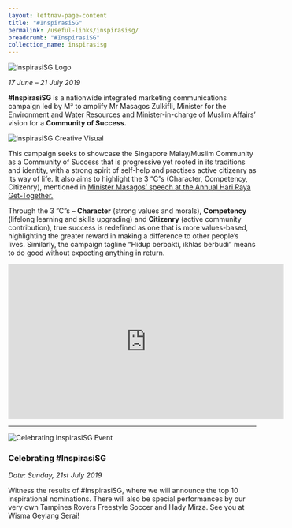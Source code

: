 ```yaml
---
layout: leftnav-page-content
title: "#InspirasiSG"
permalink: /useful-links/inspirasisg/
breadcrumb: "#InspirasiSG"
collection_name: inspirasisg
---
```


![InspirasiSG Logo](/images/inspirasisg-banner.png)

*17 June – 21 July 2019*

**#InspirasiSG** is a nationwide integrated marketing communications campaign led by M³ to amplify Mr Masagos Zulkifli, Minister for the
Environment and Water Resources and Minister-in-charge of Muslim Affairs’ vision for a **Community of Success.**

![InspirasiSG Creative Visual](/images/inspirasi-graphic-v3.jpg)

This campaign seeks to showcase the Singapore Malay/Muslim Community as a Community of Success that is progressive yet rooted in its
traditions and identity, with a strong spirit of self-help and practises active citizenry as its way of life. It also aims to highlight the 3 “C”s (Character, Competency, Citizenry), mentioned in [Minister Masagos’ speech at the Annual Hari Raya Get-Together.](https://www.m3.sg/media-centre/speeches-and-press-releases/hari-raya-get-together-2019)

Through the 3 ”C”s – **Character** (strong values and morals), **Competency** (lifelong learning and skills upgrading) and **Citizenry** (active
community contribution), true success is redefined as one that is more values-based, highlighting the greater reward in making a difference to
other people’s lives. Similarly, the campaign tagline “Hidup berbakti, ikhlas berbudi” means to do good without expecting anything in return.

<div class="bp-youtube">
<iframe width="560" height="315" src="https://www.youtube.com/embed/Ln9v8g_36ss" frameborder="0" allow="accelerometer; autoplay; encrypted-media; gyroscope; picture-in-picture" allowfullscreen></iframe>
</div>

<hr>

![Celebrating InspirasiSG Event](/images/inspirasisg-event.jpeg)

### **Celebrating #InspirasiSG**
*Date: Sunday, 21st July 2019*

Witness the results of #InspirasiSG, where we will announce the top 10 inspirational nominations. There will also be special performances by our very own Tampines Rovers Freestyle Soccer and Hady Mirza. See you at Wisma Geylang Serai!


